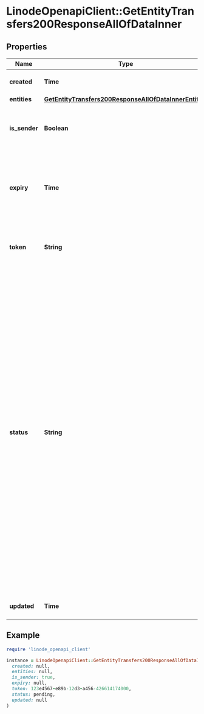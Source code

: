 # LinodeOpenapiClient::GetEntityTransfers200ResponseAllOfDataInner

## Properties

| Name | Type | Description | Notes |
| ---- | ---- | ----------- | ----- |
| **created** | **Time** | When this transfer was created. | [optional] |
| **entities** | [**GetEntityTransfers200ResponseAllOfDataInnerEntities**](GetEntityTransfers200ResponseAllOfDataInnerEntities.md) |  | [optional] |
| **is_sender** | **Boolean** | __Filterable__ If the requesting account created this transfer. | [optional] |
| **expiry** | **Time** | When this transfer expires. Transfers will automatically expire 24 hours after creation. | [optional] |
| **token** | **String** | The token used to identify and accept or cancel this transfer. | [optional] |
| **status** | **String** | __Filterable__ The status of the transfer request:  &#x60;accepted&#x60;: The transfer has been accepted by another user and is currently in progress. Transfers can take up to 3 hours to complete. &#x60;canceled&#x60;: The transfer has been canceled by the sender. &#x60;completed&#x60;: The transfer has completed successfully. &#x60;failed&#x60;: The transfer has failed after initiation. &#x60;pending&#x60;: The transfer is ready to be accepted. &#x60;stale&#x60;: The transfer has exceeded its expiration date. It can no longer be accepted or canceled. | [optional] |
| **updated** | **Time** | When this transfer was last updated. | [optional] |

## Example

```ruby
require 'linode_openapi_client'

instance = LinodeOpenapiClient::GetEntityTransfers200ResponseAllOfDataInner.new(
  created: null,
  entities: null,
  is_sender: true,
  expiry: null,
  token: 123e4567-e89b-12d3-a456-426614174000,
  status: pending,
  updated: null
)
```


